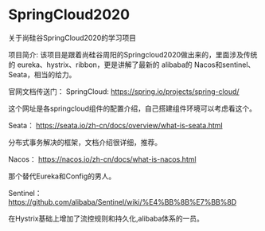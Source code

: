 # SpringCloud2020

关于尚硅谷SpringCloud2020的学习项目

项目简介:
该项目是跟着尚硅谷周阳的Springcloud2020做出来的，里面涉及传统的 eureka、hystrix、ribbon，更是讲解了最新的 alibaba的 Nacos和sentinel、Seata，相当的给力。


官网文档传送门：
SpringCloud: https://spring.io/projects/spring-cloud/

这个网址是各springcloud组件的配置介绍，自己搭建组件环境可以考虑看这个。

Seata： https://seata.io/zh-cn/docs/overview/what-is-seata.html

分布式事务解决的框架，文档介绍很详细，推荐。

Nacos： https://nacos.io/zh-cn/docs/what-is-nacos.html

那个替代Eureka和Config的男人。

Sentinel：https://github.com/alibaba/Sentinel/wiki/%E4%BB%8B%E7%BB%8D

在Hystrix基础上增加了流控规则和持久化,alibaba体系的一员。
